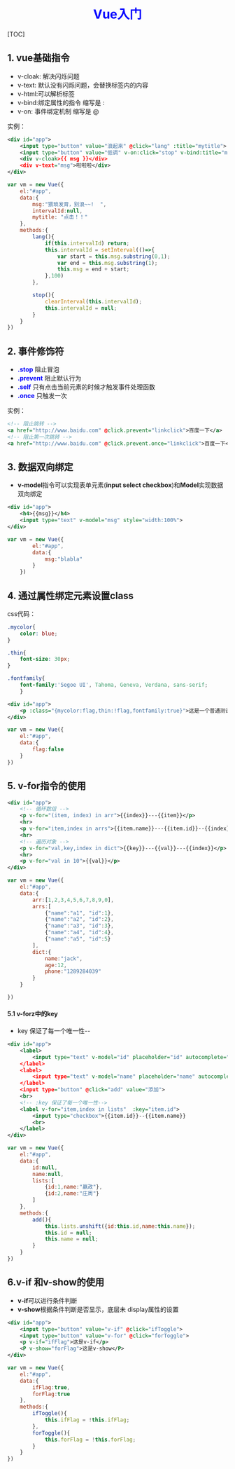<h1><center style="color:blue">Vue入门</center></h1>

[TOC]

## 1. vue基础指令

- v-cloak: 解决闪烁问题
- v-text: 默认没有闪烁问题，会替换标签内的内容
- v-html:可以解析标签
- v-bind:绑定属性的指令 缩写是 :
- v-on: 事件绑定机制  缩写是  @

实例：
```xml
<div id="app">
    <input type="button" value="浪起来" @click="lang" :title="mytitle">
    <input type="button" value="低调" v-on:click="stop" v-bind:title="mytitle">
    <div v-cloak>{{ msg }}</div>
    <div v-text="msg">啦啦啦</div>
</div>
```
```JavaScript
var vm = new Vue({
    el:"#app",
    data:{
        msg:"猥琐发育，别浪~~!  ",
        intervalId:null,
        mytitle: "点击！！"
    },
    methods:{
        lang(){
            if(this.intervalId) return;
            this.intervalId = setInterval(()=>{
                var start = this.msg.substring(0,1);
                var end = this.msg.substring(1);
                this.msg = end + start;
            },100)
        },

        stop(){
            clearInterval(this.intervalId);
            this.intervalId = null;
        }
    }
})
```

## 2. 事件修饰符
-  **<span style="color:blue">.stop</span>** 阻止冒泡
-  **<span style="color:blue">.prevent</span>** 阻止默认行为
-  **<span style="color:blue">.self</span>** 只有点击当前元素的时候才触发事件处理函数
-  **<span style="color:blue">.once</span>** 只触发一次

实例：
```xml
<!-- 阻止跳转 -->
<a href="http://www.baidu.com" @click.prevent="linkclick">百度一下</a>
<!-- 阻止第一次跳转 -->
<a href="http://www.baidu.com" @click.prevent.once="linkclick">百度一下</a>
```

## 3. 数据双向绑定
- **v-model**指令可以实现表单元素(**input select checkbox**)和**Model**实现数据双向绑定
```xml
<div id="app">
    <h4>{{msg}}</h4>
    <input type="text" v-model="msg" style="width:100%">
</div>
```
```js
var vm = new Vue({
        el:"#app",
        data:{
            msg:"blabla"
        }
    })
```

## 4. 通过属性绑定元素设置class
css代码：
```css
.mycolor{
    color: blue;
}

.thin{
    font-size: 30px;
}

.fontfamily{
    font-family:'Segoe UI', Tahoma, Geneva, Verdana, sans-serif;
    }
```
```xml
<div id="app">
    <p :class="{mycolor:flag,thin:!flag,fontfamily:true}">这是一个普通测试！！！</p>
</div>
```
```javascript
var vm = new Vue({
    el:"#app",
    data:{
        flag:false
    }
})

```
## 5. v-for指令的使用
```xml
<div id="app">
    <!-- 循环数组 -->
    <p v-for="(item, index) in arr">{{index}}---{{item}}</p>
    <hr>
    <p v-for="item,index in arrs">{{item.name}}---{{item.id}}--{{index}}</p>
    <hr>
    <!-- 遍历对象 -->
    <p v-for="val,key,index in dict">{{key}}---{{val}}---{{index}}</p>
    <hr>
    <p v-for="val in 10">{{val}}</p>
</div>
```
```js
var vm = new Vue({
    el:"#app",
    data:{
        arr:[1,2,3,4,5,6,7,8,9,0],
        arrs:[
            {"name":"a1", "id":1},
            {"name":"a2", "id":2},
            {"name":"a3", "id":3},
            {"name":"a4", "id":4},
            {"name":"a5", "id":5}
        ],
        dict:{
            name:"jack",
            age:12,
            phone:"1289284039"
        }
    }

})
```
#### 5.1 v-forz中的key
- key 保证了每一个唯一性--

```xml
<div id="app">
    <label>
        <input type="text" v-model="id" placeholder="id" autocomplete="false" required>
    </label>
    <label>
        <input type="text" v-model="name" placeholder="name" autocomplete="false" required>
    </label>
    <input type="button" @click="add" value="添加">
    <br>
    <!-- :key 保证了每一个唯一性-->
    <label v-for="item,index in lists"  :key="item.id">
        <input type="checkbox">{{item.id}}--{{item.name}}
        <br>
    </label>
</div>
```
```js
var vm = new Vue({
    el:"#app",
    data:{
        id:null,
        name:null,
        lists:[
            {id:1,name:"嬴政"},
            {id:2,name:"庄周"}
        ]
    },
    methods:{
        add(){
            this.lists.unshift({id:this.id,name:this.name});
            this.id = null;
            this.name = null;
        }
    }
})
```
## 6.v-if 和v-show的使用
- **v-if**可以进行条件判断
- **v-show**根据条件判断是否显示，底层未 display属性的设置

```xml
<div id="app">
    <input type="button" value="v-if" @click="ifToggle">
    <input type="button" value="v-for" @click="forToggle">
    <p v-if="ifFlag">这是v-if</p>
    <P v-show="forFlag">这是v-show</P>
</div>
```
```js
var vm = new Vue({
    el:"#app",
    data:{
        ifFlag:true,
        forFlag:true
    },
    methods:{
        ifToggle(){
            this.ifFlag = !this.ifFlag;
        },
        forToggle(){
            this.forFlag = !this.forFlag; 
        }
    }
})
```
